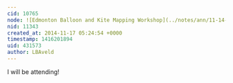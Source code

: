 ```yaml
---
cid: 10765
node: ![Edmonton Balloon and Kite Mapping Workshop](../notes/ann/11-14-2014/edmonton-balloon-and-kite-mapping-workshop-pipeline-mapping)
nid: 11343
created_at: 2014-11-17 05:24:54 +0000
timestamp: 1416201894
uid: 431573
author: LBAveld
---
```


I will be attending!